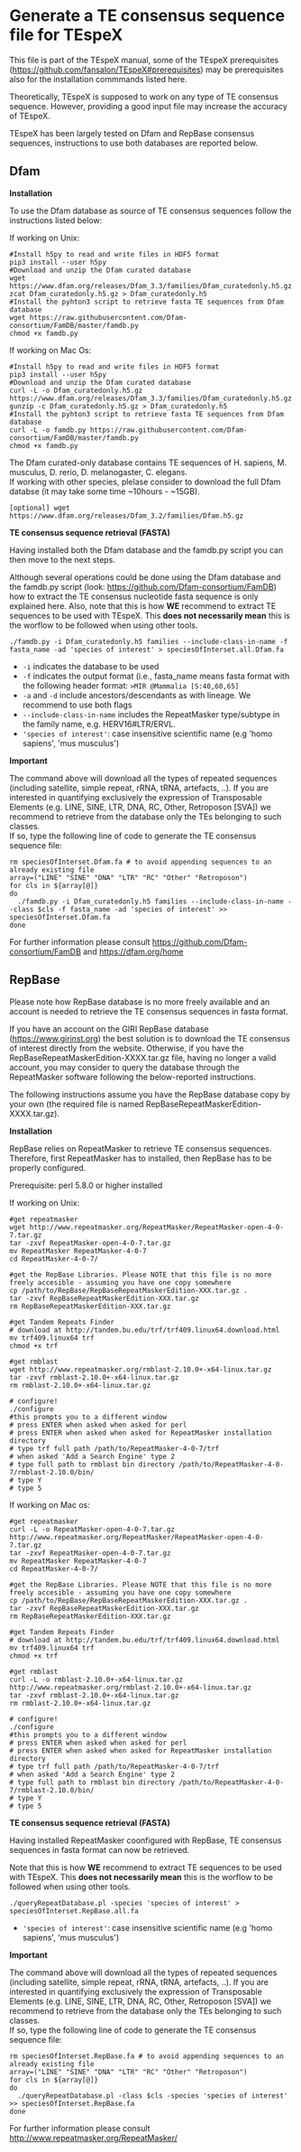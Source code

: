 # Generate a TE consensus sequence file for TEspeX

This file is part of the TEspeX manual, some of the TEspeX prerequisites (https://github.com/fansalon/TEspeX#prerequisites) may be prerequisites also for the installation commmands listed here.

Theoretically, TEspeX is supposed to work on any type of TE consensus sequence. However, providing a good input file may increase the accuracy of TEspeX.

TEspeX has been largely tested on Dfam and RepBase consensus sequences, instructions to use both databases are reported below.

## **Dfam** ##

**Installation**

To use the Dfam database as source of TE consensus sequences follow the instructions listed below:

If working on Unix:
```
#Install h5py to read and write files in HDF5 format
pip3 install --user h5py
#Download and unzip the Dfam curated database
wget https://www.dfam.org/releases/Dfam_3.3/families/Dfam_curatedonly.h5.gz
zcat Dfam_curatedonly.h5.gz > Dfam_curatedonly.h5
#Install the pyhton3 script to retrieve fasta TE sequences from Dfam database
wget https://raw.githubusercontent.com/Dfam-consortium/FamDB/master/famdb.py
chmod +x famdb.py
```

If working on Mac Os:
```
#Install h5py to read and write files in HDF5 format
pip3 install --user h5py
#Download and unzip the Dfam curated database
curl -L -o Dfam_curatedonly.h5.gz https://www.dfam.org/releases/Dfam_3.3/families/Dfam_curatedonly.h5.gz
gunzip -c Dfam_curatedonly.h5.gz > Dfam_curatedonly.h5
#Install the pyhton3 script to retrieve fasta TE sequences from Dfam database
curl -L -o famdb.py https://raw.githubusercontent.com/Dfam-consortium/FamDB/master/famdb.py
chmod +x famdb.py
```

The Dfam curated-only database contains TE sequences of H. sapiens, M. musculus, D. rerio, D. melanogaster, C. elegans.\
If working with other species, plelase consider to download the full Dfam databse (it may take some time ~10hours - ~15GB).

```[optional] wget https://www.dfam.org/releases/Dfam_3.2/families/Dfam.h5.gz```



**TE consensus sequence retrieval (FASTA)**

Having installed both the Dfam database and the famdb.py script you can then move to the  next steps.

Although several operations could be done using the Dfam database and the famdb.py script (look: https://github.com/Dfam-consortium/FamDB) how to extract the TE consensus nucleotide fasta sequence is only explained here. Also, note that this is how **WE** recommend to extract TE sequences to be used with TEspeX. This **does not necessarily mean** this is the worflow to be followed when using other tools.

```./famdb.py -i Dfam_curatedonly.h5 families --include-class-in-name -f fasta_name -ad 'species of interest' > speciesOfInterset.all.Dfam.fa```

* ```-i``` indicates the database to be used
* ```-f``` indicates the output format (i.e., fasta_name means fasta format with the following header format: ```>MIR @Mammalia [S:40,60,65]```
* ```-a``` and ```-d``` include ancestors/descendants as with lineage. We recommend to use both flags
* ```--include-class-in-name``` includes the RepeatMasker type/subtype in the family name, e.g. HERV16#LTR/ERVL.
* ```'species of interest'```: case insensitive scientific name (e.g 'homo sapiens', 'mus musculus')


**Important**

The command above will download all the types of repeated sequences (including satellite, simple repeat, rRNA, tRNA, artefacts, ..). If you are interested in quantifying exclusively the expression of Transposable Elements (e.g. LINE, SINE, LTR, DNA, RC, Other, Retroposon \[SVA\]) we recommend to retrieve from the database only the TEs belonging to such classes.\
If so, type the following line of code to generate the TE consensus sequence file:

```
rm speciesOfInterset.Dfam.fa # to avoid appending sequences to an already existing file
array=("LINE" "SINE" "DNA" "LTR" "RC" "Other" "Retroposon")
for cls in ${array[@]}
do
  ./famdb.py -i Dfam_curatedonly.h5 families --include-class-in-name --class $cls -f fasta_name -ad 'species of interest' >> speciesOfInterset.Dfam.fa
done
```


For further information please consult https://github.com/Dfam-consortium/FamDB and https://dfam.org/home


## **RepBase** ##

Please note how RepBase database is no more freely available and an account is needed to retrieve the TE consensus sequences in fasta format.

If you have an account on the GIRI RepBase database (https://www.girinst.org) the best solution is to download the TE consensus of interest directly from the website. Otherwise, if you have the RepBaseRepeatMaskerEdition-XXXX.tar.gz file, having no longer a valid account, you may consider to query the database through the RepeatMasker software following the below-reported instructions.

The following instructions assume you have the RepBase database copy by your own (the required file is named RepBaseRepeatMaskerEdition-XXXX.tar.gz).

**Installation**

RepBase relies on RepeatMasker to retrieve TE consensus sequences. Therefore, first RepeatMasker has to installed, then RepBase has to be properly configured.

Prerequisite: perl 5.8.0 or higher installed

If working on Unix:
```
#get repeatmasker
wget http://www.repeatmasker.org/RepeatMasker/RepeatMasker-open-4-0-7.tar.gz
tar -zxvf RepeatMasker-open-4-0-7.tar.gz
mv RepeatMasker RepeatMasker-4-0-7
cd RepeatMasker-4-0-7/

#get the RepBase Libraries. Please NOTE that this file is no more freely accesible - assuming you have one copy somewhere
cp /path/to/RepBase/RepBaseRepeatMaskerEdition-XXX.tar.gz .
tar -zxvf RepBaseRepeatMaskerEdition-XXX.tar.gz
rm RepBaseRepeatMaskerEdition-XXX.tar.gz

#get Tandem Repeats Finder
# download at http://tandem.bu.edu/trf/trf409.linux64.download.html
mv trf409.linux64 trf
chmod +x trf

#get rmblast
wget http://www.repeatmasker.org/rmblast-2.10.0+-x64-linux.tar.gz
tar -zxvf rmblast-2.10.0+-x64-linux.tar.gz
rm rmblast-2.10.0+-x64-linux.tar.gz

# configure!
./configure
#this prompts you to a different window
# press ENTER when asked when asked for perl
# press ENTER when asked when asked for RepeatMasker installation directory
# type trf full path /path/to/RepeatMasker-4-0-7/trf
# when asked 'Add a Search Engine' type 2
# type full path to rmblast bin directory /path/to/RepeatMasker-4-0-7/rmblast-2.10.0/bin/
# type Y
# type 5
```

If working on Mac os:
```
#get repeatmasker
curl -L -o RepeatMasker-open-4-0-7.tar.gz http://www.repeatmasker.org/RepeatMasker/RepeatMasker-open-4-0-7.tar.gz
tar -zxvf RepeatMasker-open-4-0-7.tar.gz
mv RepeatMasker RepeatMasker-4-0-7
cd RepeatMasker-4-0-7/

#get the RepBase Libraries. Please NOTE that this file is no more freely accesible - assuming you have one copy somewhere
cp /path/to/RepBase/RepBaseRepeatMaskerEdition-XXX.tar.gz .
tar -zxvf RepBaseRepeatMaskerEdition-XXX.tar.gz
rm RepBaseRepeatMaskerEdition-XXX.tar.gz

#get Tandem Repeats Finder
# download at http://tandem.bu.edu/trf/trf409.linux64.download.html
mv trf409.linux64 trf
chmod +x trf

#get rmblast
curl -L -o rmblast-2.10.0+-x64-linux.tar.gz http://www.repeatmasker.org/rmblast-2.10.0+-x64-linux.tar.gz
tar -zxvf rmblast-2.10.0+-x64-linux.tar.gz
rm rmblast-2.10.0+-x64-linux.tar.gz

# configure!
./configure
#this prompts you to a different window
# press ENTER when asked when asked for perl
# press ENTER when asked when asked for RepeatMasker installation directory
# type trf full path /path/to/RepeatMasker-4-0-7/trf
# when asked 'Add a Search Engine' type 2
# type full path to rmblast bin directory /path/to/RepeatMasker-4-0-7/rmblast-2.10.0/bin/
# type Y
# type 5
```


**TE consensus sequence retrieval (FASTA)**

Having installed RepeatMasker coonfigured with RepBase, TE consensus sequences in fasta format can now be retrieved.

Note that this is how **WE** recommend to extract TE sequences to be used with TEspeX. This **does not necessarily mean** this is the worflow to be followed when using other tools.

```./queryRepeatDatabase.pl -species 'species of interest' > speciesOfInterset.RepBase.all.fa```

* ```'species of interest'```: case insensitive scientific name (e.g 'homo sapiens', 'mus musculus')

**Important**

The command above will download all the types of repeated sequences (including satellite, simple repeat, rRNA, tRNA, artefacts, ..). If you are interested in quantifying exclusively the expression of Transposable Elements (e.g. LINE, SINE, LTR, DNA, RC, Other, Retroposon \[SVA\]) we recommend to retrieve from the database only the TEs belonging to such classes.\
If so, type the following line of code to generate the TE consensus sequence file:

```
rm speciesOfInterset.RepBase.fa # to avoid appending sequences to an already existing file
array=("LINE" "SINE" "DNA" "LTR" "RC" "Other" "Retroposon")
for cls in ${array[@]}
do
  ./queryRepeatDatabase.pl -class $cls -species 'species of interest' >> speciesOfInterset.RepBase.fa
done
```

For further information please consult http://www.repeatmasker.org/RepeatMasker/
